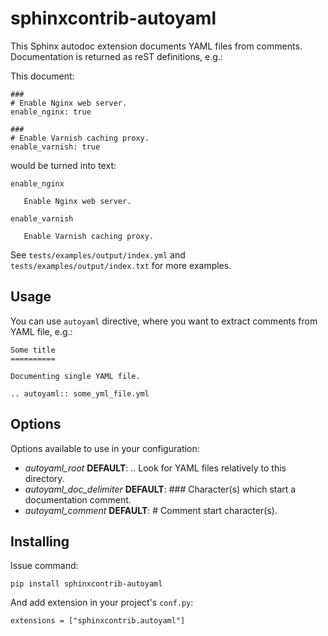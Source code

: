 # sphinxcontrib-autoyaml

This Sphinx autodoc extension documents YAML files from comments. Documentation
is returned as reST definitions, e.g.:

This document:

```
###
# Enable Nginx web server.
enable_nginx: true

###
# Enable Varnish caching proxy.
enable_varnish: true
```

would be turned into text:

```
enable_nginx

   Enable Nginx web server.

enable_varnish

   Enable Varnish caching proxy.
```

See `tests/examples/output/index.yml` and `tests/examples/output/index.txt` for
more examples.

## Usage

You can use `autoyaml` directive, where you want to extract comments
from YAML file, e.g.:

```
Some title
==========

Documenting single YAML file.

.. autoyaml:: some_yml_file.yml
```

## Options

Options available to use in your configuration:

- *autoyaml_root* **DEFAULT**: ..
  Look for YAML files relatively to this directory.
- *autoyaml_doc_delimiter* **DEFAULT**: ###
  Character(s) which start a documentation comment.
- *autoyaml_comment* **DEFAULT**: #
  Comment start character(s).

## Installing

Issue command:

```
pip install sphinxcontrib-autoyaml
```

And add extension in your project's ``conf.py``:

```
extensions = ["sphinxcontrib.autoyaml"]
```
